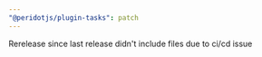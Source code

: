 ```yaml
---
"@peridotjs/plugin-tasks": patch
---
```


Rerelease since last release didn't include files due to ci/cd issue
